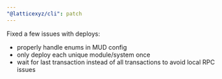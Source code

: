 ```yaml
---
"@latticexyz/cli": patch
---
```


Fixed a few issues with deploys:

- properly handle enums in MUD config
- only deploy each unique module/system once
- wait for last transaction instead of all transactions to avoid local RPC issues
